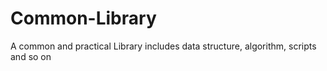 # Common-Library
A common and practical Library includes data structure, algorithm, scripts and so on
